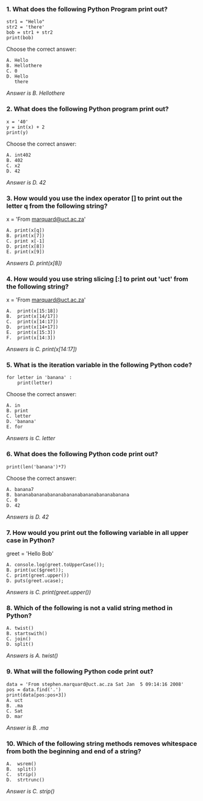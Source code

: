 ### 1.	What does the following Python Program print out?
    str1 = "Hello"
    str2 = 'there'
    bob = str1 + str2
    print(bob)
Choose the correct answer:

    A. Hello
    B. Hellothere
    C. 0
    D. Hello
       there
_Answer is B. Hellothere_
### 2.	What does the following Python program print out?
    x = '40'
    y = int(x) + 2
    print(y) 
Choose the correct answer:

    A. int402
    B. 402
    C. x2
    D. 42
_Answer is D.	42_ 
### 3.	How would you use the index operator [] to print out the letter q from the following string?
x = 'From marquard@uct.ac.za'

    A. print(x[q])
    B. print(x[7])
    C. print x[-1]
    D. print(x[8])
    E. print(x[9])
_Answers D. print(x[8])_
### 4.	How would you use string slicing [:] to print out 'uct' from the following string?
x = 'From marquard@uct.ac.za'

    A.	print(x[15:18])
    B.	print(x[14/17])
    C.	print(x[14:17])
    D.	print(x[14+17])
    E.	print(x[15:3])
    F.	print(x[14:3])
_Answers is C.	print(x[14:17])_
### 5.	What is the iteration variable in the following Python code?
    for letter in 'banana' :
        print(letter)
Choose the correct answer:

    A. in
    B. print
    C. letter
    D. 'banana'
    E. for
_Answers is C. letter_
### 6.	What does the following Python code print out?
    print(len('banana')*7)
Choose the correct answer:

    A. banana7
    B. bananabananabananabananabananabananabanana
    C. 0
    D. 42
_Answers is D. 42_
### 7.	How would you print out the following variable in all upper case in Python?
greet = 'Hello Bob'

    A. console.log(greet.toUpperCase());
    B. print(uc($greet));
    C. print(greet.upper())
    D. puts(greet.ucase);
_Answers is C. print(greet.upper())_
### 8.	Which of the following is not a valid string method in Python?
    A. twist()
    B. startswith()
    C. join()
    D. split()
_Answers is A.	twist()_
### 9.	What will the following Python code print out?
    data = 'From stephen.marquard@uct.ac.za Sat Jan  5 09:14:16 2008'
    pos = data.find('.')
    print(data[pos:pos+3])
    A. uct
    B. .ma
    C. Sat
    D. mar
_Answer is B. .ma_
### 10.	Which of the following string methods removes whitespace from both the beginning and end of a string?
    A.	wsrem()
    B.	split()
    C.	strip()
    D.	strtrunc()
_Answer is C.	strip()_
